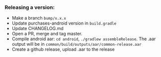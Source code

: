 ### Releasing a version: 

- Make a branch `bump/x.x.x`
- Update purchases-android version in `build.gradle`
- Update CHANGELOG.md
- Open a PR, merge and tag master.
- Compile android aar: `cd android`, `./gradlew assembleRelease`. The .aar output will be in `common/build/outputs/aar/common-release.aar`
- Create a github release, upload .aar to the release
